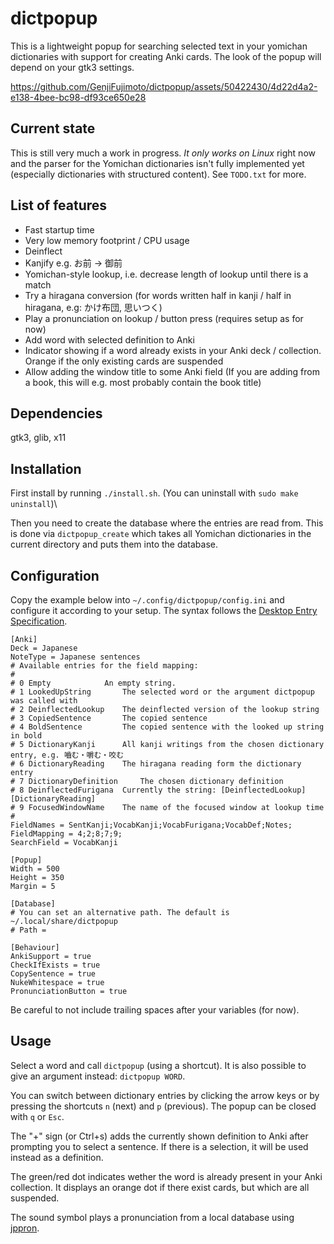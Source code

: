 # dictpopup

This is a lightweight popup for searching selected text in your yomichan dictionaries with support for creating Anki cards.
The look of the popup will depend on your gtk3 settings.

https://github.com/GenjiFujimoto/dictpopup/assets/50422430/4d22d4a2-e138-4bee-bc98-df93ce650e28

## Current state
This is still very much a work in progress.
*It only works on Linux* right now and the parser for the Yomichan dictionaries isn't fully implemented yet (especially dictionaries with structured content).
See `TODO.txt` for more.

## List of features
 * Fast startup time
 * Very low memory footprint / CPU usage
 * Deinflect
 * Kanjify e.g. お前 -> 御前
 * Yomichan-style lookup, i.e. decrease length of lookup until there is a match
 * Try a hiragana conversion (for words written half in kanji / half in hiragana, e.g: かけ布団, 思いつく)
 * Play a pronunciation on lookup / button press (requires setup as for now)
 * Add word with selected definition to Anki
 * Indicator showing if a word already exists in your Anki deck / collection. Orange if the only existing cards are suspended
 * Allow adding the window title to some Anki field (If you are adding from a book, this will e.g. most probably contain the book title)

## Dependencies
gtk3, glib, x11

## Installation
First install by running `./install.sh`. (You can uninstall with `sudo make uninstall`)\

Then you need to create the database where the entries are read from.
This is done via `dictpopup_create` which takes all Yomichan dictionaries in the current directory and puts them into the database.

## Configuration
Copy the example below into `~/.config/dictpopup/config.ini` and configure it according to your setup. 
The syntax follows the [Desktop Entry Specification](http://freedesktop.org/Standards/desktop-entry-spec).
```
[Anki]
Deck = Japanese
NoteType = Japanese sentences
# Available entries for the field mapping:
#
# 0	Empty			 An empty string.
# 1	LookedUpString		 The selected word or the argument dictpopup was called with
# 2	DeinflectedLookup	 The deinflected version of the lookup string
# 3	CopiedSentence		 The copied sentence
# 4	BoldSentence		 The copied sentence with the looked up string in bold
# 5	DictionaryKanji		 All kanji writings from the chosen dictionary entry, e.g. 嚙む・嚼む・咬む
# 6	DictionaryReading	 The hiragana reading form the dictionary entry
# 7	DictionaryDefinition	 The chosen dictionary definition
# 8	DeinflectedFurigana	 Currently the string: [DeinflectedLookup][DictionaryReading]
# 9	FocusedWindowName	 The name of the focused window at lookup time
#
FieldNames = SentKanji;VocabKanji;VocabFurigana;VocabDef;Notes;
FieldMapping = 4;2;8;7;9;
SearchField = VocabKanji

[Popup]
Width = 500
Height = 350
Margin = 5

[Database]
# You can set an alternative path. The default is ~/.local/share/dictpopup
# Path = 

[Behaviour]
AnkiSupport = true
CheckIfExists = true
CopySentence = true
NukeWhitespace = true
PronunciationButton = true
```
Be careful to not include trailing spaces after your variables (for now).

## Usage
Select a word and call `dictpopup` (using a shortcut). It is also possible to give an argument instead: `dictpopup WORD`.

You can switch between dictionary entries by clicking the arrow keys or by pressing the shortcuts `n` (next) and `p` (previous).
The popup can be closed with `q` or `Esc`.

The "+" sign (or Ctrl+s) adds the currently shown definition to Anki after prompting you to select a sentence.
If there is a selection, it will be used instead as a definition.

The green/red dot indicates wether the word is already present in your Anki collection.
It displays an orange dot if there exist cards, but which are all suspended.

The sound symbol plays a pronunciation from a local database using [jppron](https://github.com/GenjiFujimoto/jppron).
